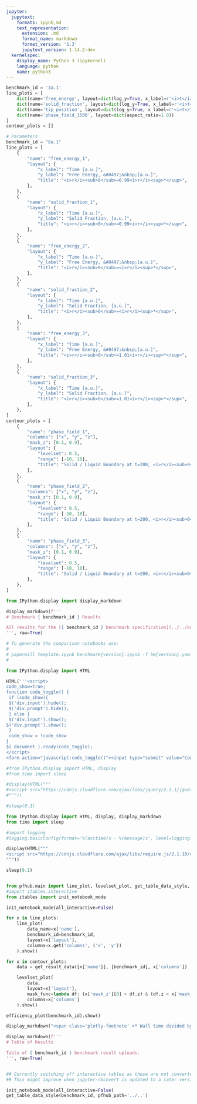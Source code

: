 ```yaml
---
jupyter:
  jupytext:
    formats: ipynb,md
    text_representation:
      extension: .md
      format_name: markdown
      format_version: '1.3'
      jupytext_version: 1.14.2-dev
  kernelspec:
    display_name: Python 3 (ipykernel)
    language: python
    name: python3
---
```


```python papermill={"duration": 0.012172, "end_time": "2023-03-16T20:17:49.602701", "exception": false, "start_time": "2023-03-16T20:17:49.590529", "status": "completed"} tags=["parameters"]
benchmark_id = '3a.1'
line_plots = [
    dict(name='free_energy', layout=dict(log_y=True, x_label=r'<i>t</i>', y_label=r'&#8497;', range_y=[1.8e6, 2.4e6], title="Free Energy v Time")),
    dict(name='solid_fraction', layout=dict(log_y=True, x_label=r'<i>t</i>')),
    dict(name='tip_position', layout=dict(log_y=True, x_label=r'<i>t</i>')),
    dict(name='phase_field_1500', layout=dict(aspect_ratio=1.0))
]
contour_plots = []
```

```python papermill={"duration": 0.010447, "end_time": "2023-03-16T20:17:49.615655", "exception": false, "start_time": "2023-03-16T20:17:49.605208", "status": "completed"} tags=["injected-parameters"]
# Parameters
benchmark_id = "8a.1"
line_plots = [
    {
        "name": "free_energy_1",
        "layout": {
            "x_label": "Time [a.u.]",
            "y_label": "Free Energy, &#8497;&nbsp;[a.u.]",
            "title": "<i>r</i><sub>0</sub>=0.99<i>r</i><sup>*</sup>",
        },
    },
    {
        "name": "solid_fraction_1",
        "layout": {
            "x_label": "Time [a.u.]",
            "y_label": "Solid Fraction, [a.u.]",
            "title": "<i>r</i><sub>0</sub>=0.99<i>r</i><sup>*</sup>",
        },
    },
    {
        "name": "free_energy_2",
        "layout": {
            "x_label": "Time [a.u.]",
            "y_label": "Free Energy, &#8497;&nbsp;[a.u.]",
            "title": "<i>r</i><sub>0</sub>=<i>r</i><sup>*</sup>",
        },
    },
    {
        "name": "solid_fraction_2",
        "layout": {
            "x_label": "Time [a.u.]",
            "y_label": "Solid Fraction, [a.u.]",
            "title": "<i>r</i><sub>0</sub>=<i>r</i><sup>*</sup>",
        },
    },
    {
        "name": "free_energy_3",
        "layout": {
            "x_label": "Time [a.u.]",
            "y_label": "Free Energy, &#8497;&nbsp;[a.u.]",
            "title": "<i>r</i><sub>0</sub>=1.01<i>r</i><sup>*</sup>",
        },
    },
    {
        "name": "solid_fraction_3",
        "layout": {
            "x_label": "Time [a.u.]",
            "y_label": "Solid Fraction, [a.u.]",
            "title": "<i>r</i><sub>0</sub>=1.01<i>r</i><sup>*</sup>",
        },
    },
]
contour_plots = [
    {
        "name": "phase_field_1",
        "columns": ["x", "y", "z"],
        "mask_z": [0.1, 0.9],
        "layout": {
            "levelset": 0.5,
            "range": [-10, 10],
            "title": "Solid / Liquid Boundary at t=200, <i>r</i><sub>0</sub>=0.99<i>r</i><sup>*</sup>",
        },
    },
    {
        "name": "phase_field_2",
        "columns": ["x", "y", "z"],
        "mask_z": [0.1, 0.9],
        "layout": {
            "levelset": 0.5,
            "range": [-10, 10],
            "title": "Solid / Liquid Boundary at t=200, <i>r</i><sub>0</sub>=<i>r</i><sup>*</sup>",
        },
    },
    {
        "name": "phase_field_3",
        "columns": ["x", "y", "z"],
        "mask_z": [0.1, 0.9],
        "layout": {
            "levelset": 0.5,
            "range": [-10, 10],
            "title": "Solid / Liquid Boundary at t=200, <i>r</i><sub>0</sub>=1.01<i>r</i><sup>*</sup>",
        },
    },
]

```

```python papermill={"duration": 0.009281, "end_time": "2023-03-16T20:17:49.627081", "exception": false, "start_time": "2023-03-16T20:17:49.617800", "status": "completed"} tags=[]
from IPython.display import display_markdown

display_markdown(f'''
# Benchmark { benchmark_id } Results

All results for the [{ benchmark_id } benchmark specification](../../benchmarks/benchmark{ benchmark_id }.ipynb/).
''', raw=True)
```

```python papermill={"duration": 0.007136, "end_time": "2023-03-16T20:17:49.636986", "exception": false, "start_time": "2023-03-16T20:17:49.629850", "status": "completed"} tags=[]
# To generate the comparison notebooks use:
# 
# papermill template.ipynb benchmark{version}.ipynb -f bm{version}.yaml
#
```

```python papermill={"duration": 0.012857, "end_time": "2023-03-16T20:17:49.652154", "exception": false, "start_time": "2023-03-16T20:17:49.639297", "status": "completed"} tags=[]
from IPython.display import HTML

HTML('''<script>
code_show=true; 
function code_toggle() {
 if (code_show){
 $('div.input').hide();
 $('div.prompt').hide();
 } else {
 $('div.input').show();
$('div.prompt').show();
 }
 code_show = !code_show
} 
$( document ).ready(code_toggle);
</script>
<form action="javascript:code_toggle()"><input type="submit" value="Code Toggle"></form>''')
```

```python papermill={"duration": 0.618241, "end_time": "2023-03-16T20:17:50.272922", "exception": false, "start_time": "2023-03-16T20:17:49.654681", "status": "completed"} tags=[]
#from IPython.display import HTML, display
#from time import sleep

#display(HTML("""
#<script src="https://cdnjs.cloudflare.com/ajax/libs/jquery/2.1.1/jquery.min.js"></script>
#"""))

#sleep(0.1)

from IPython.display import HTML, display, display_markdown
from time import sleep

#import logging
#logging.basicConfig(format='%(asctime)s - %(message)s', level=logging.DEBUG)

display(HTML("""
<script src="https://cdnjs.cloudflare.com/ajax/libs/require.js/2.1.10/require.min.js"></script>
"""))

sleep(0.1)


from pfhub.main import line_plot, levelset_plot, get_table_data_style, plot_order_of_accuracy, get_result_data, efficiency_plot
#import itables.interactive
from itables import init_notebook_mode

init_notebook_mode(all_interactive=False)
```

```python papermill={"duration": 7.902462, "end_time": "2023-03-16T20:17:58.178316", "exception": false, "start_time": "2023-03-16T20:17:50.275854", "status": "completed"} tags=[]
for x in line_plots:
    line_plot(
        data_name=x['name'],
        benchmark_id=benchmark_id,
        layout=x['layout'],
        columns=x.get('columns', ('x', 'y'))
    ).show()
```

```python papermill={"duration": 7.400885, "end_time": "2023-03-16T20:18:05.693748", "exception": false, "start_time": "2023-03-16T20:17:58.292863", "status": "completed"} tags=[]
for x in contour_plots:
    data = get_result_data([x['name']], [benchmark_id], x['columns'])

    levelset_plot(
        data,
        layout=x['layout'],
        mask_func=lambda df: (x['mask_z'][0] < df.z) & (df.z < x['mask_z'][1]),
        columns=x['columns']
    ).show()
```

```python papermill={"duration": 2.078315, "end_time": "2023-03-16T20:18:07.959800", "exception": false, "start_time": "2023-03-16T20:18:05.881485", "status": "completed"} tags=[]
efficiency_plot(benchmark_id).show()

display_markdown("<span class='plotly-footnote' >* Wall time divided by the total simulated time.</span>", raw=True)

```

```python papermill={"duration": 0.203858, "end_time": "2023-03-16T20:18:08.360964", "exception": false, "start_time": "2023-03-16T20:18:08.157106", "status": "completed"} tags=[]
display_markdown(f'''
# Table of Results

Table of { benchmark_id } benchmark result uploads.
''', raw=True)
```

```python papermill={"duration": 0.200592, "end_time": "2023-03-16T20:18:08.754728", "exception": false, "start_time": "2023-03-16T20:18:08.554136", "status": "completed"} tags=[]

```

```python papermill={"duration": 1.160599, "end_time": "2023-03-16T20:18:10.108267", "exception": false, "start_time": "2023-03-16T20:18:08.947668", "status": "completed"} tags=[]
## Currently switching off interactive tables as these are not converted to HTML properly.
## This might improve when jupyter-nbcovert is updated to a later version.

init_notebook_mode(all_interactive=False)
get_table_data_style(benchmark_id, pfhub_path='../..')
```

```python papermill={"duration": 0.193982, "end_time": "2023-03-16T20:18:10.514781", "exception": false, "start_time": "2023-03-16T20:18:10.320799", "status": "completed"} tags=[]

```
